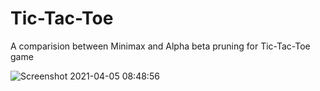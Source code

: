 # Tic-Tac-Toe
A comparision between Minimax and Alpha beta pruning for Tic-Tac-Toe game

![Screenshot 2021-04-05 08:48:56](https://user-images.githubusercontent.com/37441690/113533548-cc28a100-95eb-11eb-8e8c-4b2403af0140.png)
